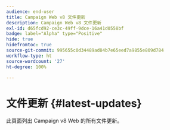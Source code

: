 ```yaml
---
audience: end-user
title: Campaign Web v8 文件更新
description: Campaign Web v8 文件更新
exl-id: d65fcd92-ce3c-49ff-9dce-16a41d0558bf
badge: label="Alpha" type="Positive"
hide: true
hidefromtoc: true
source-git-commit: 995655c0d34489ad84b7e65eed7a9855e809d784
workflow-type: ht
source-wordcount: '27'
ht-degree: 100%

---
```


# 文件更新 {#latest-updates}

此頁面列出 Campaign v8 Web 的所有文件更新。
